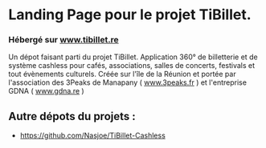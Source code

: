 # Landing Page pour le projet TiBillet.

### Hébergé sur www.tibillet.re

Un dépot faisant parti du projet TiBillet.
Application 360° de billetterie et de système cashless pour cafés, associations, salles de concerts, festivals et tout évènements culturels.
Créée sur l'île de la Réunion et portée par l'association des 3Peaks de Manapany ( www.3peaks.fr ) et l'entreprise GDNA ( www.gdna.re )

## Autre dépots du projets :
- https://github.com/Nasjoe/TiBillet-Cashless